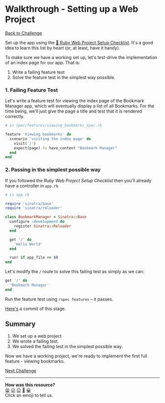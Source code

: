 # Walkthrough - Setting up a Web Project

[Back to Challenge](../02_setting_up_a_web_project.md)

Set up the app using the [:pill: Ruby Web Project Setup Checklist](../../pills/ruby_web_project_setup_list.md). It's a good idea to learn this list by heart (or, at least, have it handy).

To make sure we have a working set up, let's test-drive the implementation of an index page for our app. That is:

1. Write a failing feature test
2. Solve the feature test in the simplest way possible.


### 1. Failing Feature Test

Let's write a feature test for viewing the index page of the Bookmark Manager app, which will eventually display a list of all Bookmarks. For the time being, we'll just give the page a title and test that it is rendered correctly.

```ruby
# in spec/features/viewing_bookmarks_spec.rb

feature 'Viewing bookmarks' do
  scenario 'visiting the index page' do
    visit('/')
    expect(page).to have_content "Bookmark Manager"
  end
end
```

### 2. Passing in the simplest possible way

If you followed the *Ruby Web Project Setup Checklist* then you'll already have a controller in `app.rb`

```ruby
# in app.rb

require 'sinatra/base'
require 'sinatra/reloader'

class BookmarkManager < Sinatra::Base
  configure :development do
    register Sinatra::Reloader
  end

  get '/' do
    'Hello World'
  end

  run! if app_file == $0
end
```

Let's modify the `/` route to solve this failing test as simply as we can:

```ruby
get '/' do
  'Bookmark Manager'
end
```

Run the feature test using `rspec features` – it passes.

[Here's](https://github.com/makersacademy/bookmark_manager_example/commit/519797a2acc07b20573672a12d92be2c9182375b) a commit of this stage.

## Summary

1. We set up a web project
2. We wrote a failing test.
3. We solved the failing test in the simplest possible way.


Now we have a working project, we're ready to implement the first full feature - viewing bookmarks.

[Next Challenge](../03_viewing_bookmarks.md)

<!-- BEGIN GENERATED SECTION DO NOT EDIT -->

---

**How was this resource?**  
[😫](https://airtable.com/shrUJ3t7KLMqVRFKR?prefill_Repository=course&prefill_File=bookmark_manager/walkthroughs/02.md&prefill_Sentiment=😫) [😕](https://airtable.com/shrUJ3t7KLMqVRFKR?prefill_Repository=course&prefill_File=bookmark_manager/walkthroughs/02.md&prefill_Sentiment=😕) [😐](https://airtable.com/shrUJ3t7KLMqVRFKR?prefill_Repository=course&prefill_File=bookmark_manager/walkthroughs/02.md&prefill_Sentiment=😐) [🙂](https://airtable.com/shrUJ3t7KLMqVRFKR?prefill_Repository=course&prefill_File=bookmark_manager/walkthroughs/02.md&prefill_Sentiment=🙂) [😀](https://airtable.com/shrUJ3t7KLMqVRFKR?prefill_Repository=course&prefill_File=bookmark_manager/walkthroughs/02.md&prefill_Sentiment=😀)  
Click an emoji to tell us.

<!-- END GENERATED SECTION DO NOT EDIT -->
